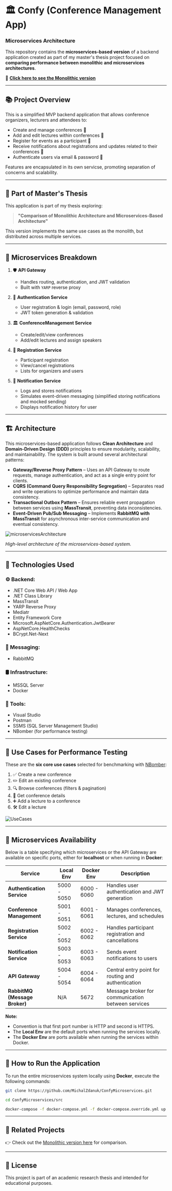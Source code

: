 # 🏛️ Confy (Conference Management App)
### Microservices Architecture

This repository contains the **microservices-based version** of a backend application created as part of my master's thesis project focused on **comparing performance between monolithic and microservices architectures**.

📌 **[Click here to see the Monolithic version](https://github.com/MichalZdanuk/ConfyMonolith)**

---

## 📚 Project Overview

This is a simplified MVP backend application that allows conference organizers, lecturers and attendees to:

- Create and manage conferences 📝  
- Add and edit lectures within conferences 🎤  
- Register for events as a participant 🙋
- Receive notifications about registrations and updates related to their conferences 📣
- Authenticate users via email & password 🔐

Features are encapsulated in its own servicse, promoting separation of concerns and scalability.

---

## 🧠 Part of Master's Thesis

This application is part of my thesis exploring:

> **"Comparison of Monolithic Architecture and Microservices-Based Architecture"**

This version implements the same use cases as the monolith, but distributed across multiple services.

---

## 🧩 Microservices Breakdown

1. 🛡️ **API Gateway**  
   - Handles routing, authentication, and JWT validation  
   - Built with `YARP` reverse proxy  

2. 🔐 **Authentication Service**  
   - User registration & login (email, password, role)  
   - JWT token generation & validation  

3. 🏛️ **ConferenceManagement Service**  
   - Create/edit/view conferences  
   - Add/edit lectures and assign speakers  

4. 📝 **Registration Service**  
   - Participant registration  
   - View/cancel registrations  
   - Lists for organizers and users  

5. 📣 **Notification Service**  
   - Logs and stores notifications  
   - Simulates event-driven messaging (simplified storing notifications and mocked sending)
   - Displays notification history for user

---

## 🏗️ Architecture  

This microservices-based application follows **Clean Architecture** and **Domain-Driven Design (DDD)** principles to ensure modularity, scalability, and maintainability. The system is built around several architectural patterns:  

- **Gateway/Reverse Proxy Pattern** – Uses an API Gateway to route requests, manage authentication, and act as a single entry point for clients.  
- **CQRS (Command Query Responsibility Segregation)** – Separates read and write operations to optimize performance and maintain data consistency.  
- **Transactional Outbox Pattern** – Ensures reliable event propagation between services using **MassTransit**, preventing data inconsistencies.  
- **Event-Driven Pub/Sub Messaging** – Implements **RabbitMQ with MassTransit** for asynchronous inter-service communication and eventual consistency.  

![microservicesArchitecture](https://github.com/user-attachments/assets/7053efe7-9a3d-46b2-be93-1c00c005456d)

*High-level architecture of the microservices-based system.* 

---

## 🔧 Technologies Used

### ⚙️ Backend:
- .NET Core Web API / Web App
- .NET Class Library
- MassTransit 
- YARP Reverse Proxy
- Mediatr
- Entity Framework Core
- Microsoft.AspNetCore.Authentication.JwtBearer
- AspNetCore.HealthChecks
- BCrypt.Net-Next

### 📡 Messaging:
- RabbitMQ

### 🛢️ Infrastructure:
- MSSQL Server
- Docker

### 🧪 Tools:
- Visual Studio
- Postman
- SSMS (SQL Server Management Studio)
- NBomber (for performance testing)

---

## 🧪 Use Cases for Performance Testing

These are the **six core use cases** selected for benchmarking with [NBomber](https://nbomber.com/):

1. ✅ Create a new conference  
2. ✏️ Edit an existing conference  
3. 🔍 Browse conferences (filters & pagination)  
4. 📄 Get conference details  
5. ➕ Add a lecture to a conference  
6. 🛠️ Edit a lecture

![UseCases](https://github.com/user-attachments/assets/442e0567-a6ac-4d53-9f2d-d52f605fe7ba)

---

## 🚀 Microservices Availability

Below is a table specifying which microservices or the API Gateway are available on specific ports, either for **localhost** or when running in **Docker**:

| Service                       | Local Env     | Docker Env   | Description                                        |
|-------------------------------|---------------|--------------|----------------------------------------------------|
| **Authentication Service**    | 5000 - 5050   | 6000 - 6060  | Handles user authentication and JWT generation     |
| **Conference Management**     | 5001 - 5051   | 6001 - 6061  | Manages conferences, lectures, and schedules       |
| **Registration Service**      | 5002 - 5052   | 6002 - 6062  | Handles participant registration and cancellations |
| **Notification Service**      | 5003 - 5053   | 6003 - 6063  | Sends event notifications to users                 |
| **API Gateway**               | 5004 - 5054   | 6004 - 6064  | Central entry point for routing and authentication |
| **RabbitMQ (Message Broker)** | N/A           | 5672         | Message broker for communication between services  |

**Note:**
- Convention is that first port number is HTTP and second is HTTPS.
- The **Local Env** are the default ports when running the services locally.  
- The **Docker Env** are ports available when running the services within Docker.

---

## 🏃 How to Run the Application

To run the entire microservices system locally using **Docker**, execute the following commands:

```bash
git clone https://github.com/MichalZdanuk/ConfyMicroservices.git
```
```bash
cd ConfyMicroservices/src
```
```bash
docker-compose -f docker-compose.yml -f docker-compose.override.yml up
```

---

## 🔗 Related Projects

👉 Check out the [Monolithic version here](https://github.com/MichalZdanuk/ConfyMonolith) for comparison.

---

## 📄 License

This project is part of an academic research thesis and intended for educational purposes.

